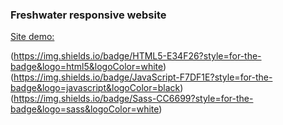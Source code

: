 ### Freshwater responsive website

[Site demo: ](https://freshwater-site.netlify.app/)

(https://img.shields.io/badge/HTML5-E34F26?style=for-the-badge&logo=html5&logoColor=white)
(https://img.shields.io/badge/JavaScript-F7DF1E?style=for-the-badge&logo=javascript&logoColor=black)
(https://img.shields.io/badge/Sass-CC6699?style=for-the-badge&logo=sass&logoColor=white)
